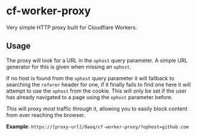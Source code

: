 # cf-worker-proxy

Very simple HTTP proxy built for Cloudflare Workers.

## Usage

The proxy will look for a URL in the `ophost` query parameter. A simple URL generator for this is given when missing an `ophost`.

If no host is found from the `ophost` query parameter it will fallback to searching the `referer` header for one, if it finally fails to find one here it will attempt to use the `ophost` from the cookie. This will only be set if the user has already navigated to a page using the `ophost` parameter before.

This will proxy *most* traffic through it, allowing you to easily block content from ever reaching the browser.

**Example**: `https://[proxy-url]/0aoq/cf-worker-proxy/?ophost=github.com`